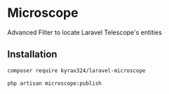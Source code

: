 # Microscope

Advanced Filter to locate Laravel Telescope's entities

## Installation

```sh
composer require kyrax324/laravel-microscope
```

```sh
php artisan microscope:publish
```